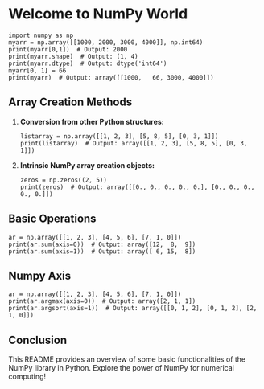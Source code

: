 <!DOCTYPE html>
<html lang="en">
<head>
    <meta charset="UTF-8">
    <meta name="viewport" content="width=device-width, initial-scale=1.0">
</head>
<body>

<h1>Welcome to NumPy World</h1>

<pre><code>import numpy as np
myarr = np.array([[1000, 2000, 3000, 4000]], np.int64)
print(myarr[0,1])  # Output: 2000
print(myarr.shape)  # Output: (1, 4)
print(myarr.dtype)  # Output: dtype('int64')
myarr[0, 1] = 66
print(myarr)  # Output: array([[1000,   66, 3000, 4000]])
</code></pre>

<h2>Array Creation Methods</h2>
<ol>
    <li><strong>Conversion from other Python structures:</strong>
        <pre><code>listarray = np.array([[1, 2, 3], [5, 8, 5], [0, 3, 1]])
print(listarray)  # Output: array([[1, 2, 3], [5, 8, 5], [0, 3, 1]])
</code></pre>
    </li>
    <li><strong>Intrinsic NumPy array creation objects:</strong>
        <pre><code>zeros = np.zeros((2, 5))
print(zeros)  # Output: array([[0., 0., 0., 0., 0.], [0., 0., 0., 0., 0.]])
</code></pre>
    </li>
</ol>

<h2>Basic Operations</h2>
<pre><code>ar = np.array([[1, 2, 3], [4, 5, 6], [7, 1, 0]])
print(ar.sum(axis=0))  # Output: array([12,  8,  9])
print(ar.sum(axis=1))  # Output: array([ 6, 15,  8])
</code></pre>

<h2>Numpy Axis</h2>
<pre><code>ar = np.array([[1, 2, 3], [4, 5, 6], [7, 1, 0]])
print(ar.argmax(axis=0))  # Output: array([2, 1, 1])
print(ar.argsort(axis=1))  # Output: array([[0, 1, 2], [0, 1, 2], [2, 1, 0]])
</code></pre>

<h2>Conclusion</h2>
<p>This README provides an overview of some basic functionalities of the NumPy library in Python. Explore the power of NumPy for numerical computing!</p>

</body>
</html>

